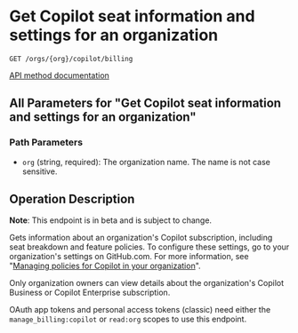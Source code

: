 # Get Copilot seat information and settings for an organization

`GET /orgs/{org}/copilot/billing`

[API method documentation](https://docs.github.com/rest/copilot/copilot-user-management#get-copilot-seat-information-and-settings-for-an-organization)

## All Parameters for "Get Copilot seat information and settings for an organization"

### Path Parameters

- `org` (string, required): The organization name. The name is not case sensitive.

## Operation Description

**Note**: This endpoint is in beta and is subject to change.

Gets information about an organization's Copilot subscription, including seat breakdown
and feature policies. To configure these settings, go to your organization's settings on GitHub.com.
For more information, see "[Managing policies for Copilot in your organization](https://docs.github.com/copilot/managing-copilot/managing-policies-for-copilot-business-in-your-organization)".

Only organization owners can view details about the organization's Copilot Business or Copilot Enterprise subscription.

OAuth app tokens and personal access tokens (classic) need either the `manage_billing:copilot` or `read:org` scopes to use this endpoint.
